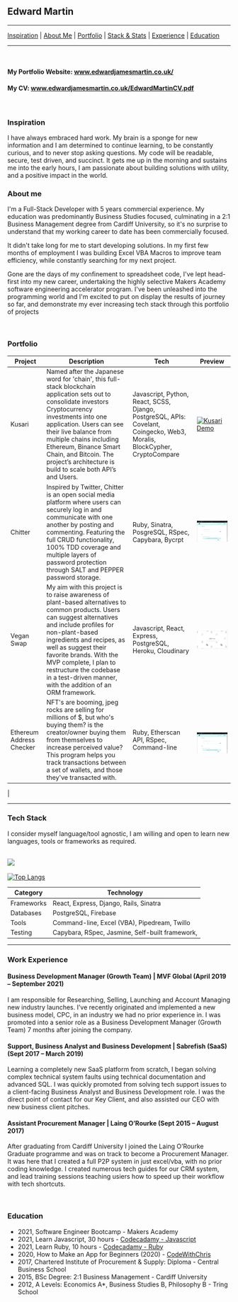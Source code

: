 ## Edward Martin

---

[Inspiration](#Inspiration) | [About Me](#About) | [Portfolio](#Projects) | [Stack & Stats](#Stack) | [Experience](#Experience) | [Education](#Education)

---

<br />

#### My Portfolio Website: www.edwardjamesmartin.co.uk/

#### My CV: www.edwardjamesmartin.co.uk/EdwardMartinCV.pdf

<br />

### <a name="Inspiration">Inspiration</a>

I have always embraced hard work. My brain is a sponge for new information and I am determined to continue learning, to be constantly curious, and to never stop asking questions. My code will be readable, secure, test driven, and succinct.
It gets me up in the morning and sustains me into the early hours, I am passionate about building solutions with utility, and a positive impact in the world.

### <a name="About">About me</a>

I'm a Full-Stack Developer with 5 years commercial experience. My education was predominantly Business Studies focused, culminating in a 2:1 Business Management degree from Cardiff University, so it's no surprise to understand that my working career to date has been commercially focused.

It didn't take long for me to start developing solutions. In my first few months of employment I was building Excel VBA Macros to improve team efficiency, while constantly searching for my next project.

Gone are the days of my confinement to spreadsheet code, I've lept head-first into my new career, undertaking the highly selective Makers Academy software engineering accelerator program. I've been unleashed into the programming world and I'm excited to put on display the results of journey so far, and demonstrate my ever increasing tech stack through this portfolio of projects

<br />

### <a name="Projects">Portfolio</a>

| Project                  | Description                                                                                                                                                                                                                                                                                                                                                         | Tech                                                                                                                      | Preview                                                                                                                           |
| ------------------------ | ------------------------------------------------------------------------------------------------------------------------------------------------------------------------------------------------------------------------------------------------------------------------------------------------------------------------------------------------------------------- | ------------------------------------------------------------------------------------------------------------------------- | --------------------------------------------------------------------------------------------------------------------------------- |
| Kusari                   | Named after the Japanese word for 'chain', this full-stack blockchain application sets out to consolidate investors Cryptocurrency investments into one application. Users can see their live balance from multiple chains including Ethereum, Binance Smart Chain, and Bitcoin. The project’s architecture is build to scale both API’s and Users.                 | Javascript, Python, React, SCSS, Django, PostgreSQL, APIs: Covelant, Coingecko, Web3, Moralis, BlockCypher, CryptoCompare | [![Kusari Demo](https://img.youtube.com/vi/pigj0cxPyOQ/0.jpg)](https://www.youtube.com/embed/pigj0cxPyOQ?start=1)                 |
| Chitter                  | Inspired by Twitter, Chitter is an open social media platform where users can securely log in and communicate with one another by posting and commenting. Featuring the full CRUD functionality, 100% TDD coverage and multiple layers of password protection through SALT and PEPPER password storage.                                                             | Ruby, Sinatra, PosgreSQL, RSpec, Capybara, Bycrpt                                                                         | <img src="https://github.com/EMDevelop/public_resources/blob/main/gifs/Chitter/gifs/reply.gif" width="auto" height="">            |
| Vegan Swap               | My aim with this project is to raise awareness of plant-based alternatives to common products. Users can suggest alternatives and include profiles for non-plant-based ingredients and recipes, as well as suggest their favorite brands. With the MVP complete, I plan to restructure the codebase in a test-driven manner, with the addition of an ORM framework. | Javascript, React, Express, PostgreSQL, Heroku, Cloudinary                                                                | <img src="https://raw.githubusercontent.com/EMDevelop/public_resources/main/gifs/veganswap/veganswap.gif" width="auto" height=""> |
| Ethereum Address Checker | NFT's are booming, jpeg rocks are selling for millions of $, but who's buying them? is the creator/owner buying them from themselves to increase perceived value? This program helps you track transactions between a set of wallets, and those they've transacted with.                                                                                            | Ruby, Etherscan API, RSpec, Command-line                                                                                  | ![]() <img src="https://github.com/EMDevelop/public_resources/blob/main/gifs/Chitter/gifs/reply.gif" width="auto" height="">      |

|

---

### <a name="Stack">Tech Stack</a>

I consider myself language/tool agnostic, I am willing and open to learn new languages, tools or frameworks as required.

<br />

<img src ="https://github-readme-stats.vercel.app/api?username=EMdevelop&&show_icons=true&theme=panda&hide_rank=true&border_radius=5&hide_title=true">

[![Top Langs](https://github-readme-stats.vercel.app/api/top-langs/?username=emdevelop&layout=compact&theme=panda)](https://github.com/emdevelop/github-readme-stats)

| Category   | Technology                                      |
| ---------- | ----------------------------------------------- |
| Frameworks | React, Express, Django, Rails, Sinatra          |
| Databases  | PostgreSQL, Firebase                            |
| Tools      | Command-line, Excel (VBA), Pipedream, Twillo    |
| Testing    | Capybara, RSpec, Jasmine, Self-built framework, |

---

### <a name="Experience">Work Experience</a>

#### Business Development Manager (Growth Team) | MVF Global (April 2019 – September 2021)

I am responsible for Researching, Selling, Launching and Account Managing new industry launches. I’ve recently originated and implemented a new business model, CPC, in an industry we had no prior experience in. I was promoted into a senior role as a Business Development Manager (Growth Team) 7 months after joining the company.

#### Support, Business Analyst and Business Development | Sabrefish (SaaS) (Sept 2017 – March 2019)

Learning a completely new SaaS platform from scratch, I began solving complex technical system faults using technical documentation and advanced SQL. I was quickly promoted from solving tech support issues to a client-facing Business Analyst and Business Development role. I was the direct point of contact for our Key Client, and also assisted our CEO with new business client pitches.

#### Assistant Procurement Manager | Laing O’Rourke (Sept 2015 – August 2017)

After graduating from Cardiff University I joined the Laing O’Rourke Graduate programme and was on track to become a Procurement Manager. It was here that I created a full P2P system in just excel/vba, with no prior coding knowledge. I created numerous tech guides for our CRM system, and lead training sessions teaching usiers how to speed up their workflow with tech shortcuts.

<br />

### <a name="Education">Education</a>

- 2021, Software Engineer Bootcamp - Makers Academy
- 2021, Learn Javascript, 30 hours - [Codecadamy - Javascript](https://www.codecademy.com/learn/introduction-to-javascript)
- 2021, Learn Ruby, 10 hours - [Codecadamy - Ruby](https://www.codecademy.com/learn/learn-ruby)
- 2020, How to Make an App for Beginners (2020) - [CodeWithChris](https://www.youtube.com/playlist?list=PLMRqhzcHGw1ZkH8RuznGMS0NZs0jWQQ5a)
- 2017, Chartered Institute of Procurement & Supply: Diploma - Central Business School
- 2015, BSc Degree: 2:1 Business Management - Cardiff University
- 2012, A Levels: Economics A\*, Business Studies B, Philosophy B - Tring School
